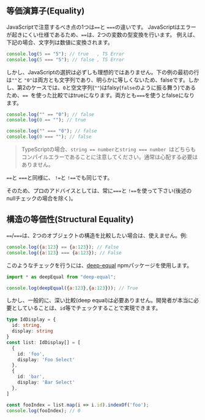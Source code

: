 ## 等価演算子(Equality)

JavaScriptで注意するべき点の1つは`==`と `===`の違いです。 JavaScriptはエラーが起きにくい仕様であるため、`==`は、2つの変数の型変換を行います。 例えば、下記の場合、文字列は数値に変換されます。

```js
console.log(5 == "5"); // true   , TS Error
console.log(5 === "5"); // false , TS Error
```

しかし、JavaScriptの選択は必ずしも理想的ではありません。下の例の最初の行は`""`と `"0"`は両方とも文字列であり、明らかに等しくないため、falseです。しかし、第2のケースでは、`0`と空文字列(`""`)はfalsy(`false`のように振る舞う)であるため、`== `を使った比較ではtrueになります。両方とも`===`を使うとfalseになります。

```js
console.log("" == "0"); // false
console.log(0 == ""); // true

console.log("" === "0"); // false
console.log(0 === ""); // false
```

> TypeScriptの場合、`string == number`と`string === number `はどちらもコンパイルエラーであることに注意してください。通常は心配する必要はありません。

`==`と `===`と同様に、 `!=`と `!==`でも同じです。

そのため、プロのアドバイスとしては、常に`===`と `!==`を使って下さい(後述のnullチェックの場合を除く)。

## 構造の等価性(Structural Equality)
`==`/`===`は、2つのオブジェクトの構造を比較したい場合は、使えません。例:

```js
console.log({a:123} == {a:123}); // False
console.log({a:123} === {a:123}); // False
```
このようなチェックを行うには、[deep-equal](https://www.npmjs.com/package/deep-equal) npmパッケージを使用します。

```js
import * as deepEqual from "deep-equal";

console.log(deepEqual({a:123},{a:123})); // True
```

しかし、一般的に、深い比較(deep equal)は必要ありません。開発者が本当に必要としていることは、`id`等でチェックすることで実現できます。

```ts
type IdDisplay = {
  id: string,
  display: string
}
const list: IdDisplay[] = [
  {
    id: 'foo',
    display: 'Foo Select'
  },
  {
    id: 'bar',
    display: 'Bar Select'
  },
]

const fooIndex = list.map(i => i.id).indexOf('foo');
console.log(fooIndex); // 0
```
